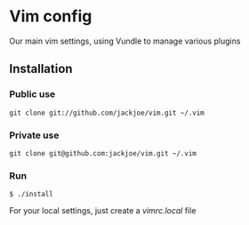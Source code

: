 # Vim config

Our main vim settings, using Vundle to manage various plugins

## Installation

### Public use

`git clone git://github.com/jackjoe/vim.git ~/.vim`

### Private use

`git clone git@github.com:jackjoe/vim.git ~/.vim`

### Run

```
$ ./install
```

For your local settings, just create a _vimrc.local_ file
